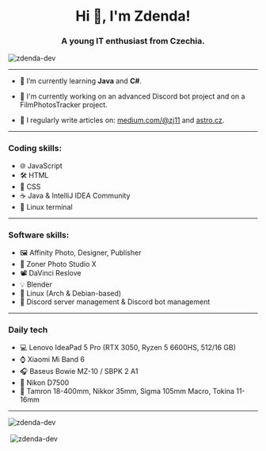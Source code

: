 <h1 align="center">Hi 👋, I'm Zdenda!</h1>
<h3 align="center">A young IT enthusiast from Czechia.</h3>

<p align="left"> <img src="https://komarev.com/ghpvc/?username=zdenda-dev&label=Profile%20views&color=0e75b6&style=flat" alt="zdenda-dev" /> </p>

<hr>

- 🌱 I’m currently learning **Java** and **C#**.

- 🤖 I'm currently working on an advanced Discord bot project and on a FilmPhotosTracker project.

- 📝 I regularly write articles on: [medium.com/@zj11](medium.com/@zj11) and [astro.cz](astro.cz).

<hr>

<h3>Coding skills:</h3>

- 🌐 JavaScript
- 🛠️ HTML
- 🎨 CSS
- ☕ Java & IntelliJ IDEA Community
- 🐧 Linux terminal

<hr>

<h3>Software skills:</h3>

- 🖼️ Affinity Photo, Designer, Publisher
- 📸 Zoner Photo Studio X
- 📽️ DaVinci Reslove
- 💡 Blender
- 🐧 Linux (Arch & Debian-based)
- 📡 Discord server management & Discord bot management

<hr>

<h3>Daily tech</h3>

- 💻 Lenovo IdeaPad 5 Pro (RTX 3050, Ryzen 5 6600HS, 512/16 GB)
- ⌚ Xiaomi Mi Band 6
- 🎧 Baseus Bowie MZ-10 / SBPK 2 A1
- 📸 Nikon D7500
- 🔭 Tamron 18-400mm, Nikkor 35mm, Sigma 105mm Macro, Tokina 11-16mm

<hr>

<p><img align="left" src="https://github-readme-stats.vercel.app/api/top-langs?username=zdenda-dev&show_icons=true&locale=en&layout=compact" alt="zdenda-dev" /></p>

<br>

<p>&nbsp;<img align="center" src="https://github-readme-stats.vercel.app/api?username=zdenda-dev&show_icons=true&locale=en" alt="zdenda-dev" /></p>


<!---
zdenda-dev/zdenda-dev is a ✨ special ✨ repository because its `README.md` (this file) appears on your GitHub profile.
You can click the Preview link to take a look at your changes.
--->
